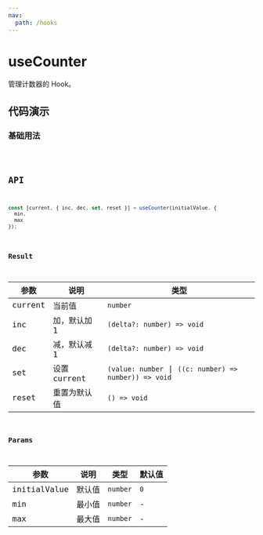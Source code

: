 ```yaml
---
nav:
  path: /hooks
---
```


# useCounter

管理计数器的 Hook。

## 代码演示

### 基础用法

<code src="./demo/demo1.tsx" />

## API

```typescript
const [current, { inc, dec, set, reset }] = useCounter(initialValue, {
  min,
  max
});
```

### Result

| 参数    | 说明         | 类型                                                   |
| ------- | ------------ | ------------------------------------------------------ |
| current | 当前值       | `number`                                               |
| inc     | 加，默认加 1 | `(delta?: number) => void`                             |
| dec     | 减，默认减 1 | `(delta?: number) => void`                             |
| set     | 设置 current | `(value: number` \| `((c: number) => number)) => void` |
| reset   | 重置为默认值 | `() => void`                                           |

### Params

| 参数         | 说明   | 类型     | 默认值 |
| ------------ | ------ | -------- | ------ |
| initialValue | 默认值 | `number` | `0`    |
| min          | 最小值 | `number` | -      |
| max          | 最大值 | `number` | -      |
